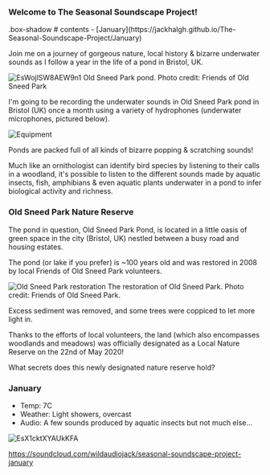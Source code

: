 ### Welcome to The Seasonal Soundscape Project!

<div class="box-shadow p-3">
  .box-shadow
# contents 
- [January](https://jackhalgh.github.io/The-Seasonal-Soundscape-Project/January)
</div>

Join me on a journey of gorgeous nature, local history & bizarre underwater sounds as I follow a year in the life of a pond in Bristol, UK.  

![EsWojlSW8AEW9n1](https://user-images.githubusercontent.com/74665965/105917854-e2821180-602a-11eb-90ae-7ee3d057075e.png)
Old Sneed Park pond. Photo credit: Friends of Old Sneed Park

I'm going to be recording the underwater sounds in Old Sneed Park pond in Bristol (UK) once a month using a variety of hydrophones (underwater microphones, pictured below). 

![Equipment](https://user-images.githubusercontent.com/74665965/105877931-68d13000-5ff8-11eb-9be6-a970ac7366b6.jpg)

Ponds are packed full of all kinds of bizarre popping & scratching sounds!

Much like an ornithologist can identify bird species by listening to their calls in a woodland, it's possible to listen to the different sounds made by aquatic insects, fish, amphibians & even aquatic plants underwater in a pond to infer biological activity and richness.

### Old Sneed Park Nature Reserve 

The pond in question, Old Sneed Park Pond, is located in a little oasis of green space in the city (Bristol, UK) nestled between a busy road and housing estates. 

The pond (or lake if you prefer) is ~100 years old and was restored in 2008 by local Friends of Old Sneed Park volunteers. 

![Old Sneed Park restoration](https://user-images.githubusercontent.com/74665965/105919636-eb281700-602d-11eb-940b-d235f0dfb06e.png)
The restoration of Old Sneed Park. Photo credit: Friends of Old Sneed Park. 

Excess sediment was removed, and some trees were coppiced to let more light in. 

Thanks to the efforts of local volunteers, the land (which also encompasses woodlands and meadows) was officially designated as a Local Nature Reserve on the 22nd of May 2020! 

What secrets does this newly designated nature reserve hold? 

### January 

- Temp: 7C
- Weather: Light showers, overcast 
- Audio: A few sounds produced by aquatic insects but not much else...

![EsX1cktXYAUkKFA](https://user-images.githubusercontent.com/74665965/105878385-e6953b80-5ff8-11eb-9ccf-b1d6d9aa8574.jpg)

https://soundcloud.com/wildaudiojack/seasonal-soundscape-project-january


